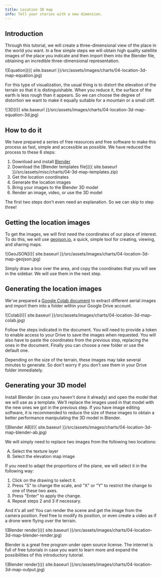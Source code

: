 ```yaml
---
title: Location 3D map
info: Tell your stories with a new dimension.
---
```


## Introduction

Through this tutorial, we will create a three-dimensional view of the place in the world you want. In a few simple steps we will obtain high quality satellite images of the place you indicate and then import them into the Blender file, obtaining an incredible three-dimensional representation.

![Equation]({{ site.baseurl }}/src/assets/images/charts/04-location-3d-map-equation.jpg)

For this type of visualization, the usual thing is to distort the elevation of the terrain so that it is distinguishable. When you reduce it, the surface of the earth is less rough than it appears. So we can choose the degree of distortion we want to make it equally suitable for a mountain or a small cliff.

![3D]({{ site.baseurl }}/src/assets/images/charts/04-location-3d-map-equation-3d.jpg)

## How to do it

We have prepared a series of free resources and free software to make this process as fast, simple and accessible as possible. We have reduced the process to these 6 steps:

1. Download and install [Blender](https://www.blender.org/)
2. Download the [Blender templates file]({{ site.baseurl }}/src/assets/misc/charts/04-3d-map-templates.zip)
3. Get the location coordinates
4. Generate the location images
5. Bring your images to the Blender 3D model
6. Render an image, video, or use the 3D model

The first two steps don't even need an explanation. So we can skip to step three!

## Getting the location images

To get the images, we will first need the coordinates of our place of interest. To do this, we will use [geojson.io](http://geojson.io/), a quick, simple tool for creating, viewing, and sharing maps.

![GeoJSON]({{ site.baseurl }}/src/assets/images/charts/04-location-3d-map-geojson.jpg)

Simply draw a box over the area, and copy the coordinates that you will see in the sidebar. We will use them in the next step.

## Generating the location images

We've prepared a [Google Colab document](https://colab.research.google.com/drive/1O6utXLZBH3Y0hGOZNp4wFbqpF22yvZ2a#scrollTo=NmJyvSU33PSW) to extract different aerial images and import them into a folder within your Google Drive account.

![Colab]({{ site.baseurl }}/src/assets/images/charts/04-location-3d-map-colab.jpg)

Follow the steps indicated in the document. You will need to provide a token to enable access to your Drive to save the images when requested. You will also have to paste the coordinates from the previous step, replacing the ones in the document. Finally you can choose a new folder or use the default one.

Depending on the size of the terrain, these images may take several minutes to generate. So don't worry if you don't see them in your Drive folder immediately.

## Generating your 3D model

Install Blender (in case you haven't done it already) and open the model that we will use as a template. We'll replace the images used in that model with the new ones we got in the previous step. If you have image editing software, it is recommended to reduce the size of these images to obtain a better performance manipulating the 3D model in Blender.

![Blender AB]({{ site.baseurl }}/src/assets/images/charts/04-location-3d-map-blender-ab.jpg)

We will simply need to replace two images from the following two locations:

<ol type="A">
	<li>Select the texture layer</li>
	<li>Select the elevation map image</li>
</ol>

If you need to adapt the proportions of the plane, we will select it in the following way:

1. Click on the drawing to select it.
2. Press "S" to change the scale, and "X" or "Y" to restrict the change to one of these two axes.
3. Press "Enter" to apply the change.
4. Repeat steps 2 and 3 if necessary.

And it's all set! You can render the scene and get the image from the camera position. Feel free to modify its position, or even create a video as if a drone were flying over the terrain.

![Blender render]({{ site.baseurl }}/src/assets/images/charts/04-location-3d-map-blender-render.jpg)

Blender is a great free program under open source license. The internet is full of free tutorials in case you want to learn more and expand the possibilities of this introductory tutorial.

![Blender render]({{ site.baseurl }}/src/assets/images/charts/04-location-3d-map-output.jpg)
